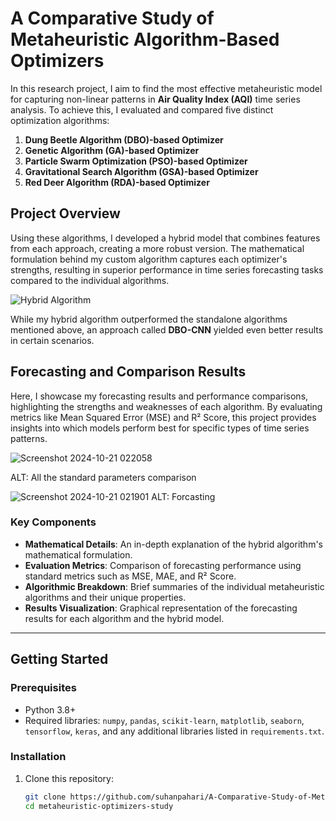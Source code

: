 # A Comparative Study of Metaheuristic Algorithm-Based Optimizers

In this research project, I aim to find the most effective metaheuristic model for capturing non-linear patterns in **Air Quality Index (AQI)** time series analysis. To achieve this, I evaluated and compared five distinct optimization algorithms:

1. **Dung Beetle Algorithm (DBO)-based Optimizer**
2. **Genetic Algorithm (GA)-based Optimizer**
3. **Particle Swarm Optimization (PSO)-based Optimizer**
4. **Gravitational Search Algorithm (GSA)-based Optimizer**
5. **Red Deer Algorithm (RDA)-based Optimizer**

## Project Overview

Using these algorithms, I developed a hybrid model that combines features from each approach, creating a more robust version. The mathematical formulation behind my custom algorithm captures each optimizer's strengths, resulting in superior performance in time series forecasting tasks compared to the individual algorithms.

![Hybrid Algorithm](https://github.com/user-attachments/assets/bc819679-a856-47e0-8875-a0abd8180e36)

While my hybrid algorithm outperformed the standalone algorithms mentioned above, an approach called **DBO-CNN** yielded even better results in certain scenarios.

## Forecasting and Comparison Results

Here, I showcase my forecasting results and performance comparisons, highlighting the strengths and weaknesses of each algorithm. By evaluating metrics like Mean Squared Error (MSE) and R² Score, this project provides insights into which models perform best for specific types of time series patterns.

![Screenshot 2024-10-21 022058](https://github.com/user-attachments/assets/4f25abfe-73af-4e13-b2a4-4183ca9d9b8a)

ALT: All the standard parameters comparison

![Screenshot 2024-10-21 021901](https://github.com/user-attachments/assets/3342b11f-d109-4b13-b523-a0023698f9e5)
ALT: Forcasting 

### Key Components

- **Mathematical Details**: An in-depth explanation of the hybrid algorithm's mathematical formulation.
- **Evaluation Metrics**: Comparison of forecasting performance using standard metrics such as MSE, MAE, and R² Score.
- **Algorithmic Breakdown**: Brief summaries of the individual metaheuristic algorithms and their unique properties.
- **Results Visualization**: Graphical representation of the forecasting results for each algorithm and the hybrid model.

---

## Getting Started

### Prerequisites
- Python 3.8+
- Required libraries: `numpy`, `pandas`, `scikit-learn`, `matplotlib`, `seaborn`, `tensorflow`, `keras`, and any additional libraries listed in `requirements.txt`.

### Installation
1. Clone this repository:
   ```bash
   git clone https://github.com/suhanpahari/A-Comparative-Study-of-Metaheuristic-Algorithms-Based-Optimizers.git
   cd metaheuristic-optimizers-study
